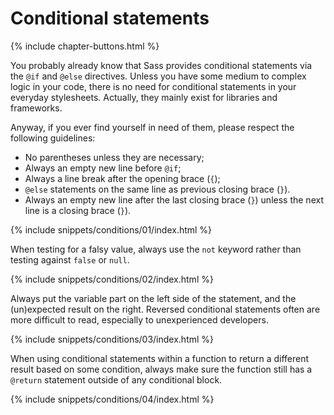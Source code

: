 
# Conditional statements

{% include chapter-buttons.html %}

You probably already know that Sass provides conditional statements via the `@if` and `@else` directives. Unless you have some medium to complex logic in your code, there is no need for conditional statements in your everyday stylesheets. Actually, they mainly exist for libraries and frameworks.

Anyway, if you ever find yourself in need of them, please respect the following guidelines:

* No parentheses unless they are necessary;
* Always an empty new line before `@if`;
* Always a line break after the opening brace (`{`);
* `@else` statements on the same line as previous closing brace (`}`).
* Always an empty new line after the last closing brace (`}`) unless the next line is a closing brace (`}`).

{% include snippets/conditions/01/index.html %}

When testing for a falsy value, always use the `not` keyword rather than testing against `false` or `null`.

{% include snippets/conditions/02/index.html %}

Always put the variable part on the left side of the statement, and the (un)expected result on the right. Reversed conditional statements often are more difficult to read, especially to unexperienced developers.

{% include snippets/conditions/03/index.html %}

When using conditional statements within a function to return a different result based on some condition, always make sure the function still has a `@return` statement outside of any conditional block.

{% include snippets/conditions/04/index.html %}
